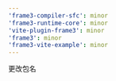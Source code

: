 ```yaml
---
'frame3-compiler-sfc': minor
'frame3-runtime-core': minor
'vite-plugin-frame3': minor
'frame3': minor
'frame3-vite-example': minor
---
```


更改包名
